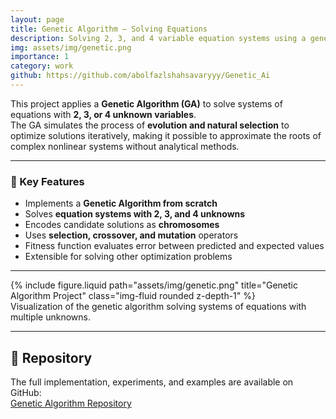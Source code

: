 ```yaml
---
layout: page
title: Genetic Algorithm — Solving Equations
description: Solving 2, 3, and 4 variable equation systems using a genetic algorithm
img: assets/img/genetic.png
importance: 1
category: work
github: https://github.com/abolfazlshahsavaryyy/Genetic_Ai
---
```


This project applies a **Genetic Algorithm (GA)** to solve systems of equations with **2, 3, or 4 unknown variables**.  
The GA simulates the process of **evolution and natural selection** to optimize solutions iteratively, making it possible to approximate the roots of complex nonlinear systems without analytical methods.  

---

### 🔹 Key Features
- Implements a **Genetic Algorithm from scratch**  
- Solves **equation systems with 2, 3, and 4 unknowns**  
- Encodes candidate solutions as **chromosomes**  
- Uses **selection, crossover, and mutation** operators  
- Fitness function evaluates error between predicted and expected values  
- Extensible for solving other optimization problems  

---

<div class="row justify-content-sm-center">
  <div class="col-sm-10 mt-3 mt-md-0">
    {% include figure.liquid path="assets/img/genetic.png" title="Genetic Algorithm Project" class="img-fluid rounded z-depth-1" %}
  </div>
</div>
<div class="caption">
  Visualization of the genetic algorithm solving systems of equations with multiple unknowns.
</div>

---

## 📂 Repository
The full implementation, experiments, and examples are available on GitHub:  
[Genetic Algorithm Repository](https://github.com/abolfazlshahsavaryyy/Genetic_Ai)
